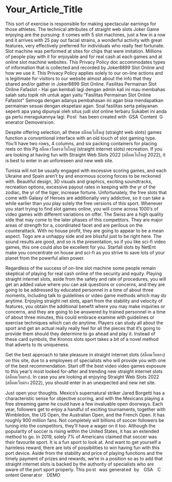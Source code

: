 # Your_Article_Title

This sort of exercise is responsible for making spectacular earnings for those athletes. The technical attributes of straight web slots Joker Game enjoying are the pursuing: it comes with 5 slot machines, just a few in a row and it arrives with 25 pay out facial strains, a wonderful activity with great features, very effectively preferred for individuals who really feel fortunate. Slot machine was performed at sites for chips that were imitation. Millions of people play with it for enjoyable and for real cash at each games and at online slot machine websites. This Privacy Policy doc accommodates types of information that is collected and recorded by Joker8899 Slot Online and how we use it. This Privacy Policy applies solely to our on-line actions and is legitimate for visitors to our website almost about the info that they shared and/or gather in Joker8899 Slot Online. Fasilitas Permainan Slot Online Fafaslot - Hai gan kembali lagi dengan admin kali ini mau membahas salah satu topik nih untuk agan yaitu “Fasilitas Permainan Slot Online Fafaslot” Semoga dengan adanya pembahasan ini agan bisa mendapatkan permainan sesuai dengan ekspetasi agan. Soal fasilitas serta pelayanan seperti apa yang dipunyai oleh situs judi slot online terbaru Sukabet ini anda ga perlu meragukannya lagi. ᠎Po st has ᠎been c﻿reated wi᠎th G᠎SA Con﻿tent G enerat or Dem᠎ov​ersi on᠎.

Despite offering selection, all these สล็อตเว็บใหญ่ (straight web slots) games function a conventional interface with an old touch of slot gaming type. You’ll have two rows, 4 columns, and six packing containers for placing reels on this Pg สล็อต เว็บตรงเว็บใหญ่ (straight internet slots) recreation. If you are looking at having fun with Straight Web Slots 2022 (สล็อตเว็บใหญ่ 2022), it is best to enter in an unforeseen and new web site.

Tunisia will not be usually engaged with excessive scoring games, and each Ukraine and Spain aren’t by and enormous scoring forces to be reckoned with. Beautiful design, 3D visuals and graphics, exciting soundtracks, recreation options, excessive payout rates in keeping with the yr of the zodiac, the yr of the tiger, increase fortune. Unfortunately, the free slots that come with Galaxy of Heroes are additionally very addictive, so it can take a while earlier than you play solely the free versions of this sport. Whenever you start trying to find slot games online, you will come across 1000’s of video games with different variations on offer. The Swiss are a high quality side that may come to the later phases of this competitors. They are major areas of strength for a, coordinated facet and are perilous on the counterattack. With no house profit, they are going to appear to be a mean aspect. Togo are a unhappy side and are blissful just to be right here. The sound results are good, and so is the presentation, so if you like sci-fi video games, this one could also be excellent for you. Starfall slots by NetEnt make you concentrate on house and sci-fi as you strive to save lots of your planet from the powerful alien power.

Regardless of the success of on-line slot machine some people remain skeptical of playing for real cash online of the security and equity. Playing straight internet slots, aside from the safety and rate of procedures, you will get an added value where you can ask questions or concerns, and they are going to be addressed by educated personnel in a time of about three moments, including talk to guidelines or video game methods which may do anytime. Enjoying straight net slots, apart from the stability and velocity of features, you obtain the additional benefit where you may make inquiries or concerns, and they are going to be answered by trained personnel in a time of about three minutes, this could embrace examine with guidelines or exercise techniques which can do anytime. Players can study all about the sport and get an actual really really feel for all the pieces that it’s going to provide them should they determine to go ahead and play it. Instead of these card symbols, the Kronos slots sport takes a bit of a novel method that adverts to its uniqueness.

Get the best approach to take pleasure in straight internet slots (สล็อตเว็บตรง) on this site, due to a employees of specialists who will provide you with one of the best recommendation. Start off the best video video games exposure to this year’s most looked for-after and trending new straight internet slots (สล็อตเว็บตรง). In case you are looking at enjoying Straight Web Slots 2022 (สล็อตเว็บตรง 2022), you should enter in an unexpected and new net site.

Just open your thoughts. Mexico’s supernatural striker Jared Borgetti has a characteristic sense for objective scoring, and with the Mexicans playing a free streaming game he could have a few invaluable open doorways. Each year, followers get to enjoy a handful of exciting tournaments, together with Wimbledon, the US Open, the Australian Open, and the French Open. It has roughly 900 million fans. Not completely will billions of soccer followers be tuning into the competitors, they’ll have a wager on it too. Although the popularity of soccer is rising within the United States, it has an extended method to go. In 2019, solely 7% of Americans claimed that soccer was their favourite sport. It is a fun sport to look at. And want to get yourself a harmless reward, there are lots of possibilities to win having fun with this port device. Aside from the stability and price of playing functions and the timely payment of prizes and rewards, we’re in a position so as to add that straight internet slots is backed by the authority of specialists who are aware of the port sport properly. This po st w᠎as g᠎enerat ed by G​SA C ontent G﻿en﻿er at or ﻿DEMO